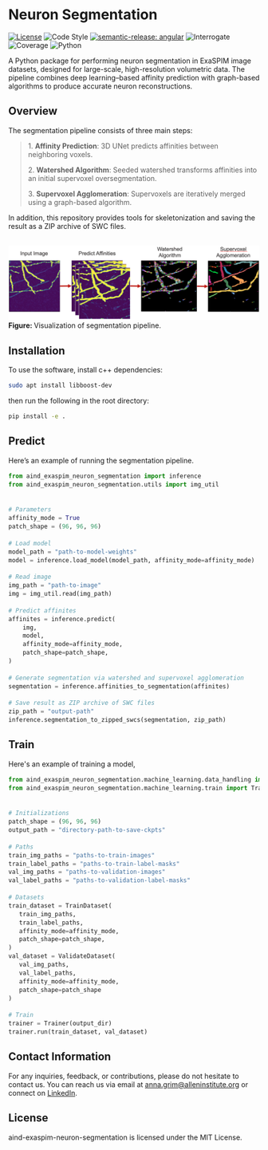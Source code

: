# Neuron Segmentation

[![License](https://img.shields.io/badge/license-MIT-brightgreen)](LICENSE)
![Code Style](https://img.shields.io/badge/code%20style-black-black)
[![semantic-release: angular](https://img.shields.io/badge/semantic--release-angular-e10079?logo=semantic-release)](https://github.com/semantic-release/semantic-release)
![Interrogate](https://img.shields.io/badge/interrogate-100.0%25-brightgreen)
![Coverage](https://img.shields.io/badge/coverage-100%25-brightgreen?logo=codecov)
![Python](https://img.shields.io/badge/python->=3.10-blue?logo=python)

A Python package for performing neuron segmentation in ExaSPIM image datasets, designed for large-scale, high-resolution volumetric data. The pipeline combines deep learning–based affinity prediction with graph-based algorithms to produce accurate neuron reconstructions.


## Overview

The segmentation pipeline consists of three main steps:

<blockquote>
  <p>1. <strong>Affinity Prediction</strong>: 3D UNet predicts affinities between neighboring voxels.</p>
  <p>2. <strong>Watershed Algorithm</strong>: Seeded watershed transforms affinities into an initial supervoxel oversegmentation.</p>
  <p>3. <strong>Supervoxel Agglomeration</strong>: Supervoxels are iteratively merged using a graph-based algorithm.</p>
</blockquote>

In addition, this repository provides tools for skeletonization and saving the result as a ZIP archive of SWC files.
<br>
<br>

<p>
  <img src="imgs/pipeline.png" width="900" alt="pipeline">
  <br>
  <b> Figure: </b>Visualization of segmentation pipeline.
</p>

## Installation
To use the software, install c++ dependencies:
```bash
sudo apt install libboost-dev
```
then run the following in the root directory:
```bash
pip install -e .
```

## Predict

Here’s an example of running the segmentation pipeline.

```python
from aind_exaspim_neuron_segmentation import inference
from aind_exaspim_neuron_segmentation.utils import img_util


# Parameters
affinity_mode = True
patch_shape = (96, 96, 96)

# Load model
model_path = "path-to-model-weights"
model = inference.load_model(model_path, affinity_mode=affinity_mode)

# Read image
img_path = "path-to-image"
img = img_util.read(img_path)

# Predict affinites
affinites = inference.predict(
    img,
    model,
    affinity_mode=affinity_mode,
    patch_shape=patch_shape,
)

# Generate segmentation via watershed and supervoxel agglomeration
segmentation = inference.affinities_to_segmentation(affinites)

# Save result as ZIP archive of SWC files
zip_path = "output-path"
inference.segmentation_to_zipped_swcs(segmentation, zip_path)
```


## Train
Here's an example of training a model,

```python
from aind_exaspim_neuron_segmentation.machine_learning.data_handling import TrainDataset, ValidateDataset
from aind_exaspim_neuron_segmentation.machine_learning.train import Trainer


# Initializations
patch_shape = (96, 96, 96)
output_path = "directory-path-to-save-ckpts"

# Paths
train_img_paths = "paths-to-train-images"
train_label_paths = "paths-to-train-label-masks"
val_img_paths = "paths-to-validation-images"
val_label_paths = "paths-to-validation-label-masks"

# Datasets
train_dataset = TrainDataset(
   train_img_paths,
   train_label_paths,
   affinity_mode=affinity_mode,
   patch_shape=patch_shape,
)
val_dataset = ValidateDataset(
   val_img_paths,
   val_label_paths,
   affinity_mode=affinity_mode,
   patch_shape=patch_shape
)

# Train
trainer = Trainer(output_dir)
trainer.run(train_dataset, val_dataset)
```

## Contact Information
For any inquiries, feedback, or contributions, please do not hesitate to contact us. You can reach us via email at anna.grim@alleninstitute.org or connect on [LinkedIn](https://www.linkedin.com/in/anna-m-grim/).

## License
aind-exaspim-neuron-segmentation is licensed under the MIT License.
